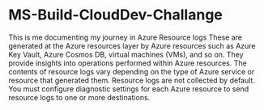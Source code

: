 # MS-Build-CloudDev-Challange
This is me documenting my journey in Azure
Resource logs These are generated at the Azure resources layer by
Azure resources such as Azure Key Vault, Azure Cosmos DB, virtual
machines (VMs), and so on. They provide insights into operations
performed within Azure resources. The contents of resource logs vary
depending on the type of Azure service or resource that generated
them. Resource logs are not collected by default. You must configure
diagnostic settings for each Azure resource to send resource logs to
one or more destinations.
